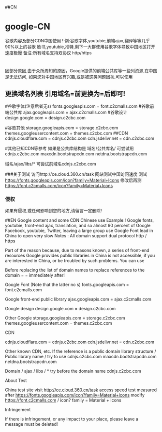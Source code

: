 ##CN    
# google-CN
谷歌内容及部分CDN中国使用 ! 例:谷歌字体,youtubie,前端ajax,翻译等等几乎90%以上的谷歌
脸书,youtubie,推特,剩下一大群使用谷歌字体导致中国地区打开速度极慢
备注:所有域名支持双协议 http/https
# 
因部分原因,由于众所周知的原因，Google提供的前端公共库等一些列资源,在中国是无法访问, 如果您对中国地区有兴趣,或是被这类问题困扰.可以使用
 

## 更换域名列表 引用域名=前更换为=后即可!
#谷歌字体(注意后者无s)
fonts.googleapis.com = font.c2cmalls.com
#谷歌前端公共库
ajax.googleapis.com = ajax.c2cmalls.com
#谷歌设计
design.google.com = design.c2cbc.com

#谷歌其他
storage.googleapis.com = storage.c2cbc.com
themes.googleusercontent.com = themes.c2cbc.com
##CDN
cdnjs.cloudflare.com = cdnjs.c2cbc.com
cdn.jsdelivr.net = cdn.c2cbc.com


#其他已知CDN等参考 如果是公共库结构是 域名/公共库名/ 可尝试用cdnjs.c2cbc.com
maxcdn.bootstrapcdn.com
netdna.bootstrapcdn.com

域名/ajax/libs/* 可尝试前域名cdnjs.c2cbc.com

###关于测试
访问http://ce.cloud.360.cn/task  网站测试中国访问速度
 测试 https://fonts.googleapis.com/icon?family=Material+Icons
 修改后再测 https://font.c2cmalls.com/icon?family=Material+Icons
 
### 侵权
如果有侵权,或任何影响到您的地方,请留言一定删除!


##EN
Google content and some CDN Chinese use Example:! Google fonts, youtubie, front-end ajax, translation, and so almost 90 percent of Google Facebook, youtubie, Twitter, leaving a large group use Google Font lead in China to open very slow Notes : All domain support dual protocol http / https

Part of the reason because, due to reasons known, a series of front-end resources Google provides public libraries in China is not accessible, if you are interested in China, or be troubled by such problems. You can use

Before replacing the list of domain names to replace references to the domain = = immediately after!

Google Font (Note that the latter no s)
fonts.googleapis.com = font.c2cmalls.com

Google front-end public library
ajax.googleapis.com = ajax.c2cmalls.com

Google design
design.google.com = design.c2cbc.com

Other Google
storage.googleapis.com = storage.c2cbc.com themes.googleusercontent.com = themes.c2cbc.com

CDN

cdnjs.cloudflare.com = cdnjs.c2cbc.com cdn.jsdelivr.net = cdn.c2cbc.com

Other known CDN, etc. If the reference is a public domain library structure / Public library name / try to use cdnjs.c2cbc.com
maxcdn.bootstrapcdn.com netdna.bootstrapcdn.com

Domain / ajax / libs / * try before the domain name cdnjs.c2cbc.com

About Test

China test site visit http://ce.cloud.360.cn/task access speed test measured after https://fonts.googleapis.com/icon?family=Material+Icons modify https://font.c2cmalls.com / icon? family = Material + Icons

Infringement

If there is infringement, or any impact to your place, please leave a message must be deleted!
